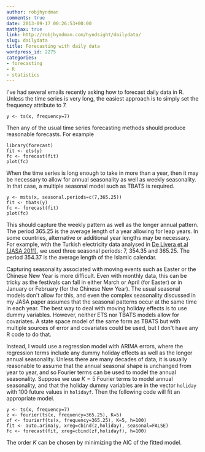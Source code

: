 ```yaml
---
author: robjhyndman
comments: true
date: 2013-09-17 00:26:53+00:00
mathjax: true
link: http://robjhyndman.com/hyndsight/dailydata/
slug: dailydata
title: Forecasting with daily data
wordpress_id: 2275
categories:
- forecasting
- R
- statistics
---
```


I've had several emails recently asking how to forecast daily data in R. Unless the time series is very long, the easiest approach is to simply set the frequency attribute to 7.


    
    
    y <- ts(x, frequency=7)
    



Then any of the usual time series forecasting methods should produce reasonable forecasts. For example


    
    
    library(forecast)
    fit <- ets(y)
    fc <- forecast(fit)
    plot(fc)
    



<!-- more -->

When the time series is long enough to take in more than a year, then it may be necessary to allow for annual seasonality as well as weekly seasonality. In that case, a multiple seasonal model such as TBATS is required.


    
    
    y <- msts(x, seasonal.periods=c(7,365.25))
    fit <- tbats(y)
    fc <- forecast(fit)
    plot(fc)
    



This should capture the weekly pattern as well as the longer annual pattern. The period 365.25 is the average length of a year allowing for leap years. In some countries, alternative or additional year lengths may be necessary. For example, with the Turkish electricity data analysed in [De Livera et al (JASA 2011)](/publications/complex-seasonality/), we used three seasonal periods: 7, 354.35 and 365.25. The period 354.37 is the average length of the Islamic calendar.

Capturing seasonality associated with moving events such as Easter or the Chinese New Year is more difficult. Even with monthly data, this can be tricky as the festivals can fall in either March or April (for Easter) or in January or February (for the Chinese New Year). The usual seasonal models don't allow for this, and even the complex seasonality discussed in my JASA paper assumes that the seasonal patterns occur at the same time in each year. The best way to deal with moving holiday effects is to use dummy variables. However, neither ETS nor TBATS models allow for covariates.  A state space model of the same form as TBATS but with multiple sources of error and covariates could be used, but I don't have any R code to do that.

Instead, I would use a regression model with ARIMA errors, where the regression terms include any dummy holiday effects as well as the longer annual seasonality. Unless there are many decades of data, it is usually reasonable to assume that the annual seasonal shape is unchanged from year to year, and so Fourier terms can be used to model the annual seasonality. Suppose we use $K=5$ Fourier terms to model annual seasonality, and that the holiday dummy variables are in the vector `holiday` with 100 future values in `holidayf`. Then the following code will fit an appropriate model.


    
    
    y <- ts(x, frequency=7)
    z <- fourier(ts(x, frequency=365.25), K=5)
    zf <- fourierf(ts(x, frequency=365.25), K=5, h=100)
    fit <- auto.arima(y, xreg=cbind(z,holiday), seasonal=FALSE)
    fc <- forecast(fit, xreg=cbind(zf,holidayf), h=100)
    



The order $K$ can be chosen by minimizing the AIC of the fitted model.
